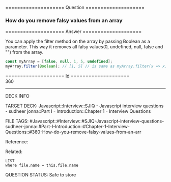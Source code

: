 ==================== Question ====================  

### How do you remove falsy values from an array  

==================== Answer ====================  

You can apply the filter method on the array by passing Boolean as a parameter.
This way it removes all falsy values(0, undefined, null, false and "") from the
array.

```javascript
const myArray = [false, null, 1, 5, undefined];
myArray.filter(Boolean); // [1, 5] // is same as myArray.filter(x => x);
```

==================== Id ====================  
360
<!--ID: 1707879822824-->

---

DECK INFO

TARGET DECK: Javascript::Interview::SJIQ - Javascript interview questions - sudheer jonna::Part I - Introduction::Chapter 1 - Interview Questions

FILE TAGS: #Javascript::#Interview::#SJIQ-Javascript-interview-questions-sudheer-jonna::#Part-I-Introduction::#Chapter-1-Interview-Questions::#360-How-do-you-remove-falsy-values-from-an-arr

Reference:

Related:

```dataview
LIST
where file.name = this.file.name
```
QUESTION STATUS: Safe to store
